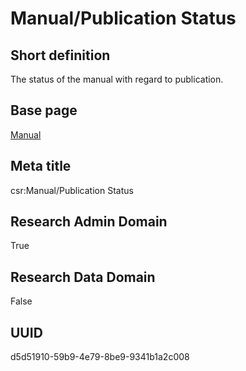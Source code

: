 # Manual/Publication Status
## Short definition
The status of the manual with regard to publication.
## Base page
[Manual](../../Objects/Manual.md)
## Meta title
csr:Manual/Publication Status
## Research Admin Domain
True
## Research Data Domain
False
## UUID
d5d51910-59b9-4e79-8be9-9341b1a2c008

